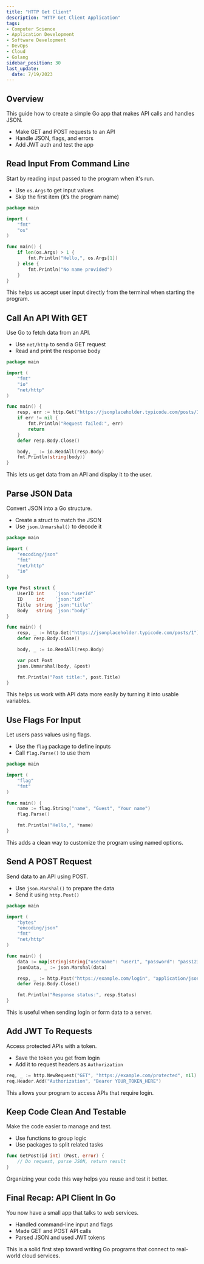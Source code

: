 ```yaml
---
title: "HTTP Get Client"
description: "HTTP Get Client Application"
tags: 
- Computer Science
- Application Development
- Software Development
- DevOps
- Cloud
- Golang
sidebar_position: 30
last_update:
  date: 7/19/2023
---
```



## Overview

This guide how to create a simple Go app that makes API calls and handles JSON.

- Make GET and POST requests to an API  
- Handle JSON, flags, and errors  
- Add JWT auth and test the app  

## Read Input From Command Line

Start by reading input passed to the program when it's run.

- Use `os.Args` to get input values  
- Skip the first item (it’s the program name)  

```go
package main

import (
    "fmt"
    "os"
)

func main() {
    if len(os.Args) > 1 {
        fmt.Println("Hello,", os.Args[1])
    } else {
        fmt.Println("No name provided")
    }
}
```

This helps us accept user input directly from the terminal when starting the program.

## Call An API With GET

Use Go to fetch data from an API.

- Use `net/http` to send a GET request  
- Read and print the response body  

```go
package main

import (
    "fmt"
    "io"
    "net/http"
)

func main() {
    resp, err := http.Get("https://jsonplaceholder.typicode.com/posts/1")
    if err != nil {
        fmt.Println("Request failed:", err)
        return
    }
    defer resp.Body.Close()

    body, _ := io.ReadAll(resp.Body)
    fmt.Println(string(body))
}
```

This lets us get data from an API and display it to the user.

## Parse JSON Data

Convert JSON into a Go structure.

- Create a struct to match the JSON  
- Use `json.Unmarshal()` to decode it  

```go
package main

import (
    "encoding/json"
    "fmt"
    "net/http"
    "io"
)

type Post struct {
    UserID int    `json:"userId"`
    ID     int    `json:"id"`
    Title  string `json:"title"`
    Body   string `json:"body"`
}

func main() {
    resp, _ := http.Get("https://jsonplaceholder.typicode.com/posts/1")
    defer resp.Body.Close()

    body, _ := io.ReadAll(resp.Body)

    var post Post
    json.Unmarshal(body, &post)

    fmt.Println("Post title:", post.Title)
}
```

This helps us work with API data more easily by turning it into usable variables.

## Use Flags For Input

Let users pass values using flags.

- Use the `flag` package to define inputs  
- Call `flag.Parse()` to use them  

```go
package main

import (
    "flag"
    "fmt"
)

func main() {
    name := flag.String("name", "Guest", "Your name")
    flag.Parse()

    fmt.Println("Hello,", *name)
}
```

This adds a clean way to customize the program using named options.

## Send A POST Request

Send data to an API using POST.

- Use `json.Marshal()` to prepare the data  
- Send it using `http.Post()`  

```go
package main

import (
    "bytes"
    "encoding/json"
    "fmt"
    "net/http"
)

func main() {
    data := map[string]string{"username": "user1", "password": "pass123"}
    jsonData, _ := json.Marshal(data)

    resp, _ := http.Post("https://example.com/login", "application/json", bytes.NewBuffer(jsonData))
    defer resp.Body.Close()

    fmt.Println("Response status:", resp.Status)
}
```

This is useful when sending login or form data to a server.

## Add JWT To Requests

Access protected APIs with a token.

- Save the token you get from login  
- Add it to request headers as `Authorization`  

```go
req, _ := http.NewRequest("GET", "https://example.com/protected", nil)
req.Header.Add("Authorization", "Bearer YOUR_TOKEN_HERE")
```

This allows your program to access APIs that require login.

## Keep Code Clean And Testable

Make the code easier to manage and test.

- Use functions to group logic  
- Use packages to split related tasks  

```go
func GetPost(id int) (Post, error) {
    // Do request, parse JSON, return result
}
```

Organizing your code this way helps you reuse and test it better.

## Final Recap: API Client In Go

You now have a small app that talks to web services.

- Handled command-line input and flags  
- Made GET and POST API calls  
- Parsed JSON and used JWT tokens  

This is a solid first step toward writing Go programs that connect to real-world cloud services.